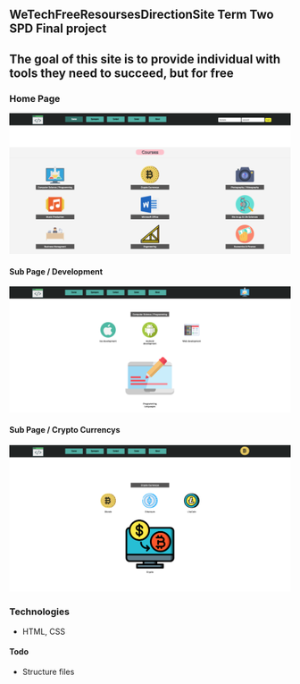 ## WeTechFreeResoursesDirectionSite Term Two SPD Final project


## The goal of this site is to provide individual with tools they need to succeed, but for free </h1>

### Home Page

<img src="shot1.png">

#### Sub Page / Development 

<img src="shot2.png">

#### Sub Page / Crypto Currencys 

<img src="shot3.png">

### Technologies

  * HTML, CSS

#### Todo

  * Structure files 



